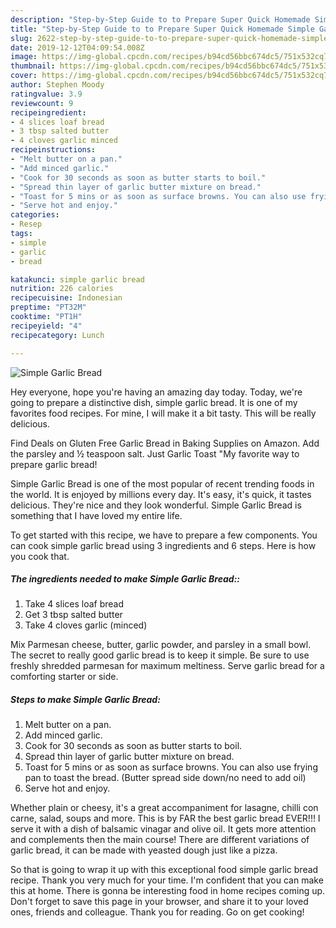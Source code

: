 ```yaml
---
description: "Step-by-Step Guide to to Prepare Super Quick Homemade Simple Garlic Bread"
title: "Step-by-Step Guide to to Prepare Super Quick Homemade Simple Garlic Bread"
slug: 2622-step-by-step-guide-to-to-prepare-super-quick-homemade-simple-garlic-bread
date: 2019-12-12T04:09:54.008Z
image: https://img-global.cpcdn.com/recipes/b94cd56bbc674dc5/751x532cq70/simple-garlic-bread-recipe-main-photo.jpg
thumbnail: https://img-global.cpcdn.com/recipes/b94cd56bbc674dc5/751x532cq70/simple-garlic-bread-recipe-main-photo.jpg
cover: https://img-global.cpcdn.com/recipes/b94cd56bbc674dc5/751x532cq70/simple-garlic-bread-recipe-main-photo.jpg
author: Stephen Moody
ratingvalue: 3.9
reviewcount: 9
recipeingredient:
- 4 slices loaf bread
- 3 tbsp salted butter
- 4 cloves garlic minced
recipeinstructions:
- "Melt butter on a pan."
- "Add minced garlic."
- "Cook for 30 seconds as soon as butter starts to boil."
- "Spread thin layer of garlic butter mixture on bread."
- "Toast for 5 mins or as soon as surface browns. You can also use frying pan to toast the bread. (Butter spread side down/no need to add oil)"
- "Serve hot and enjoy."
categories:
- Resep
tags:
- simple
- garlic
- bread

katakunci: simple garlic bread
nutrition: 226 calories
recipecuisine: Indonesian
preptime: "PT32M"
cooktime: "PT1H"
recipeyield: "4"
recipecategory: Lunch

---
```



![Simple Garlic Bread](https://img-global.cpcdn.com/recipes/b94cd56bbc674dc5/751x532cq70/simple-garlic-bread-recipe-main-photo.jpg)

Hey everyone, hope you're having an amazing day today. Today, we're going to prepare a distinctive dish, simple garlic bread. It is one of my favorites food recipes. For mine, I will make it a bit tasty. This will be really delicious.

Find Deals on Gluten Free Garlic Bread in Baking Supplies on Amazon. Add the parsley and ½ teaspoon salt. Just Garlic Toast &#34;My favorite way to prepare garlic bread!

Simple Garlic Bread is one of the most popular of recent trending foods in the world. It is enjoyed by millions every day. It's easy, it's quick, it tastes delicious. They're nice and they look wonderful. Simple Garlic Bread is something that I have loved my entire life.


To get started with this recipe, we have to prepare a few components. You can cook simple garlic bread using 3 ingredients and 6 steps. Here is how you cook that.

##### The ingredients needed to make Simple Garlic Bread::

1. Take 4 slices loaf bread
1. Get 3 tbsp salted butter
1. Take 4 cloves garlic (minced)


Mix Parmesan cheese, butter, garlic powder, and parsley in a small bowl. The secret to really good garlic bread is to keep it simple. Be sure to use freshly shredded parmesan for maximum meltiness. Serve garlic bread for a comforting starter or side. 

##### Steps to make Simple Garlic Bread:

1. Melt butter on a pan.
1. Add minced garlic.
1. Cook for 30 seconds as soon as butter starts to boil.
1. Spread thin layer of garlic butter mixture on bread.
1. Toast for 5 mins or as soon as surface browns. You can also use frying pan to toast the bread. (Butter spread side down/no need to add oil)
1. Serve hot and enjoy.


Whether plain or cheesy, it&#39;s a great accompaniment for lasagne, chilli con carne, salad, soups and more. This is by FAR the best garlic bread EVER!!! I serve it with a dish of balsamic vinagar and olive oil. It gets more attention and complements then the main course! There are different variations of garlic bread, it can be made with yeasted dough just like a pizza. 

So that is going to wrap it up with this exceptional food simple garlic bread recipe. Thank you very much for your time. I'm confident that you can make this at home. There is gonna be interesting food in home recipes coming up. Don't forget to save this page in your browser, and share it to your loved ones, friends and colleague. Thank you for reading. Go on get cooking!
